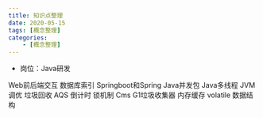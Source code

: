 ```yaml
---
title: 知识点整理
date: 2020-05-15
tags: [概念整理]
categories: 
    - [概念整理]
---
```


- 岗位：Java研发

Web前后端交互
数据库索引
Springboot和Spring
Java并发包
Java多线程
JVM调优
垃圾回收
AQS 倒计时
锁机制
Cms  G1垃圾收集器
内存缓存
volatile
数据结构
